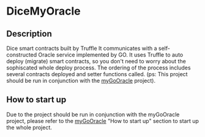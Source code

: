 # DiceMyOracle

## Description

Dice smart contracts built by Truffle It communicates with a self-constructed Oracle service implemented by GO. It uses Truffle to auto deploy (migrate) smart contracts, so you don't need to worry about the sophiscated whole deploy process. The ordering of the process includes several contracts deployed and setter functions called. (ps: This project should be run in conjunction with the [myGoOracle](https://github.com/pinkyTseng/myGoOracle) project).

## How to start up

 Due to the project should be run in conjunction with the myGoOracle project, please refer to the [myGoOracle](https://github.com/pinkyTseng/myGoOracle) "How to start up" section to start up the whole project.

